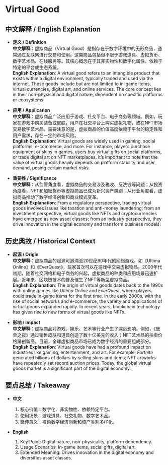 # Virtual Good

## 中文解释 / English Explanation

* **定义 / Definition**  
  **中文解释**：虚拟商品（Virtual Good）是指存在于数字环境中的无形商品，通常通过互联网进行交易和使用。这类商品包括但不限于游戏道具、虚拟货币、数字艺术品、在线服务等。其核心概念在于其非实物性和数字化属性，依赖于特定的平台或生态系统。  
  **English Explanation**: A virtual good refers to an intangible product that exists within a digital environment, typically traded and used via the internet. These goods include but are not limited to in-game items, virtual currencies, digital art, and online services. The core concept lies in their non-physical and digital nature, dependent on specific platforms or ecosystems.

* **应用 / Application**  
  **中文解释**：虚拟商品广泛应用于游戏、社交平台、电子商务等领域。例如，玩家在游戏中购买装备或皮肤，用户在社交平台上购买虚拟礼物，或在NFT市场交易数字艺术品。需要注意的是，虚拟商品的价值高度依赖于平台的稳定性和用户需求，存在一定的市场风险。  
  **English Explanation**: Virtual goods are widely used in gaming, social platforms, e-commerce, and more. For instance, players purchase equipment or skins in games, users buy virtual gifts on social platforms, or trade digital art on NFT marketplaces. It’s important to note that the value of virtual goods heavily depends on platform stability and user demand, posing certain market risks.

* **重要性 / Significance**  
  **中文解释**：从监管角度看，虚拟商品的交易涉及税收、反洗钱等问题；从投资角度看，NFT和加密货币等虚拟商品已成为新兴资产类别；从行业角度看，虚拟商品推动了数字经济创新和商业模式变革。  
  **English Explanation**: From a regulatory perspective, trading virtual goods involves issues like taxation and anti-money laundering; from an investment perspective, virtual goods like NFTs and cryptocurrencies have emerged as new asset classes; from an industry perspective, they drive innovation in the digital economy and transform business models.

## 历史典故 / Historical Context

* **起源 / Origin**  
  **中文解释**：虚拟商品的起源可追溯至20世纪90年代的网络游戏，如《Ultima Online》和《EverQuest》，玩家首次可以在游戏中交易虚拟物品。2000年代初期，随着社交网络和电子商务的兴起，虚拟商品的种类和应用场景迅速扩展。近年来，区块链技术的普及催生了NFT等新型虚拟商品。  
  **English Explanation**: The origin of virtual goods dates back to the 1990s with online games like *Ultima Online* and *EverQuest*, where players could trade in-game items for the first time. In the early 2000s, with the rise of social networks and e-commerce, the variety and applications of virtual goods expanded rapidly. In recent years, blockchain technology has given rise to new forms of virtual goods like NFTs.

* **影响 / Impact**  
  **中文解释**：虚拟商品对游戏、娱乐、艺术等行业产生了深远影响。例如，《堡垒之夜》通过销售皮肤和道具创造了数十亿美元的收入；NFT艺术品的拍卖价格屡创新高。目前，全球虚拟商品市场已成为数字经济的重要组成部分。  
  **English Explanation**: Virtual goods have had a profound impact on industries like gaming, entertainment, and art. For example, *Fortnite* generated billions of dollars by selling skins and items; NFT artworks have repeatedly set record auction prices. Today, the global virtual goods market is a significant part of the digital economy.

## 要点总结 / Takeaway

* **中文**  
  1. 核心价值：数字化、非实物性、依赖特定平台。
  2. 使用场景：游戏道具、社交礼物、数字艺术品。
  3. 延伸意义：推动数字经济创新和资产类别多样化。

* **English**  
  1. Key Point: Digital nature, non-physicality, platform dependency.
  2. Usage Scenarios: In-game items, social gifts, digital art.
  3. Extended Meaning: Drives innovation in the digital economy and diversifies asset classes.